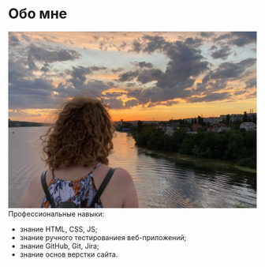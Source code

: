# Обо мне

![Фото](/image/Photo.jpg)
Профессиональные навыки:
- знание HTML, CSS, JS;
- знание ручного тестированиея веб-приложений;
- знание GitHub, Git, Jira;
- знание основ верстки сайта.
